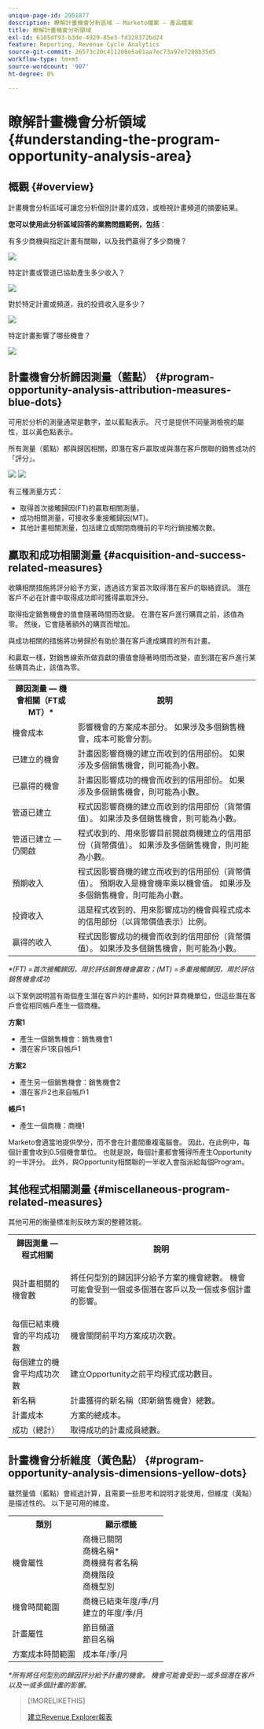 ```yaml
---
unique-page-id: 2951877
description: 瞭解計畫機會分析區域 — Marketo檔案 — 產品檔案
title: 瞭解計畫機會分析領域
exl-id: 6105df93-b3de-4929-85e3-fd328372bd24
feature: Reporting, Revenue Cycle Analytics
source-git-commit: 26573c20c411208e5a01aa7ec73a97e7208b35d5
workflow-type: tm+mt
source-wordcount: '907'
ht-degree: 0%

---
```


# 瞭解計畫機會分析領域 {#understanding-the-program-opportunity-analysis-area}

## 概觀 {#overview}

計畫機會分析區域可讓您分析個別計畫的成效，或檢視計畫頻道的摘要結果。

**您可以使用此分析區域回答的業務問題範例，包括**：

有多少商機與指定計畫有關聯，以及我們贏得了多少商機？

![](assets/one-1.png)

特定計畫或管道已協助產生多少收入？

![](assets/two-1.png)

對於特定計畫或頻道，我的投資收入是多少？

![](assets/three-1.png)

特定計畫影響了哪些機會？

![](assets/four-1.png)

## 計畫機會分析歸因測量（藍點） {#program-opportunity-analysis-attribution-measures-blue-dots}

可用於分析的測量通常是數字，並以藍點表示。 尺寸是提供不同量測檢視的屬性，並以黃色點表示。

所有測量（藍點）都與歸因相關，即潛在客戶贏取或與潛在客戶關聯的銷售成功的「評分」。

![](assets/six.five.png) ![](assets/seven-1.png)

有三種測量方式：

* 取得首次接觸歸因(FT)的贏取相關測量。
* 成功相關測量，可接收多重接觸歸因(MT)。
* 其他計畫相關測量，包括建立或關閉商機前的平均行銷接觸次數。

## 贏取和成功相關測量 {#acquisition-and-success-related-measures}

收購相關措施將評分給予方案，透過該方案首次取得潛在客戶的聯絡資訊。 潛在客戶不必在計畫中取得成功即可獲得贏取評分。

取得指定銷售機會的值會隨著時間而改變。 在潛在客戶進行購買之前，該值為零。 然後，它會隨著額外的購買而增加。

與成功相關的措施將功勞歸於有助於潛在客戶達成購買的所有計畫。

和贏取一樣，對銷售線索所做貢獻的價值會隨著時間而改變，直到潛在客戶進行某些購買為止，該值為零。

<table>
 <tbody>
  <tr>
   <th>歸因測量 — 機會相關（FT或MT）*</th>
   <th>說明</th>
  </tr>
  <tr>
   <td>機會成本</td>
   <td>影響機會的方案成本部分。 如果涉及多個銷售機會，成本可能會分割。</td>
  </tr>
  <tr>
   <td>已建立的機會</td>
   <td>計畫因影響商機的建立而收到的信用部份。 如果涉及多個銷售機會，則可能為小數。</td>
  </tr>
  <tr>
   <td>已贏得的機會</td>
   <td>計畫因影響成功的機會而收到的信用部份。 如果涉及多個銷售機會，則可能為小數。</td>
  </tr>
  <tr>
   <td>管道已建立</td>
   <td>程式因影響商機的建立而收到的信用部份（貨幣價值）。 如果涉及多個銷售機會，則可能為小數。</td>
  </tr>
  <tr>
   <td>管道已建立 — 仍開啟</td>
   <td>程式收到的、用來影響目前開啟商機建立的信用部份（貨幣價值）。 如果涉及多個銷售機會，則可能為小數。</td>
  </tr>
  <tr>
   <td>預期收入</td>
   <td>程式因影響商機的建立而收到的信用部份（貨幣價值）。 預期收入是機會機率乘以機會值。 如果涉及多個銷售機會，則可能為小數。</td>
  </tr>
  <tr>
   <td>投資收入</td>
   <td>這是程式收到的、用來影響成功的機會與程式成本的信用部份（以貨幣價值表示）比例。</td>
  </tr>
  <tr>
   <td>贏得的收入</td>
   <td>程式因影響成功的機會而收到的信用部份（貨幣價值）。 如果涉及多個銷售機會，則可能為小數。</td>
  </tr>
 </tbody>
</table>

_&#42;(FT) =首次接觸歸因，用於評估銷售機會贏取；(MT) =多重接觸歸因，用於評估銷售機會成功_

以下案例說明當有兩個產生潛在客戶的計畫時，如何計算商機單位，但這些潛在客戶會從相同帳戶產生一個商機。

**方案1**

* 產生一個銷售機會：銷售機會1
* 潛在客戶1來自帳戶1

**方案2**

* 產生另一個銷售機會：銷售機會2
* 潛在客戶2也來自帳戶1

**帳戶1**

* 產生一個商機：商機1

Marketo會適當地提供學分，而不會在計畫間重複電腦會。 因此，在此例中，每個計畫會收到0.5個機會單位。 也就是說，每個計畫都會獲得所產生Opportunity的一半評分。 此外，與Opportunity相關聯的一半收入會指派給每個Program。

## 其他程式相關測量 {#miscellaneous-program-related-measures}

其他可用的衡量標准則反映方案的整體效能。

<table>
 <tbody>
  <tr>
   <th>歸因測量 — 程式相關</th>
   <th>說明</th>
  </tr>
  <tr>
   <td>與計畫相關的機會數</td>
   <td><p>將任何型別的歸因評分給予方案的機會總數。 機會可能會受到一個或多個潛在客戶以及一個或多個計畫的影響。</p></td>
  </tr>
  <tr>
   <td>每個已結束機會的平均成功數</td>
   <td>機會關閉前平均方案成功次數。 <br></td>
  </tr>
  <tr>
   <td>每個建立的機會平均成功次數</td>
   <td>建立Opportunity之前平均程式成功數目。</td>
  </tr>
  <tr>
   <td>新名稱</td>
   <td>計畫獲得的新名稱（即新銷售機會）總數。</td>
  </tr>
  <tr>
   <td>計畫成本</td>
   <td>方案的總成本。</td>
  </tr>
  <tr>
   <td>成功（總計）</td>
   <td>取得成功的計畫成員總數。</td>
  </tr>
 </tbody>
</table>

## 計畫機會分析維度（黃色點） {#program-opportunity-analysis-dimensions-yellow-dots}

雖然量值（藍點）會經過計算，且需要一些思考和說明才能使用，但維度（黃點）是描述性的。 以下是可用的維度。

<table>
 <tbody>
  <tr>
   <th>類別</th>
   <th>顯示標籤</th>
  </tr>
  <tr>
   <td>機會屬性</td>
   <td>商機已關閉<br>商機名稱*<br>商機擁有者名稱<br>商機階段<br>商機型別</td>
  </tr>
  <tr>
   <td>機會時間範圍</td>
   <td>商機已結束年度/季/月<br>建立的年度/季/月</td>
  </tr>
  <tr>
   <td>計畫屬性</td>
   <td>節目頻道<br>節目名稱</td>
  </tr>
  <tr>
   <td>方案成本時間範圍</td>
   <td>成本年/季/月</td>
  </tr>
 </tbody>
</table>

*&#42;所有將任何型別的歸因評分給予計畫的機會。 機會可能會受到一或多個潛在客戶以及一或多個計畫的影響。*

>[!MORELIKETHIS]
>
>[建立Revenue Explorer報表](/help/marketo/product-docs/reporting/revenue-cycle-analytics/revenue-explorer/create-a-revenue-explorer-report.md)
